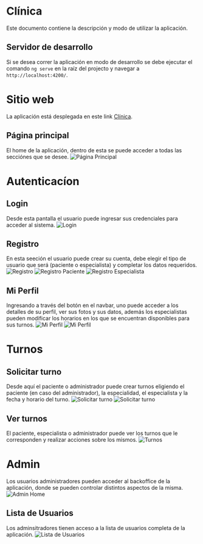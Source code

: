 # Clínica

Este documento contiene la descripción y modo de utilizar la aplicación.

## Servidor de desarrollo

Si se desea correr la aplicación en modo de desarrollo se debe ejecutar el comando `ng serve` en la raíz del projecto y navegar a `http://localhost:4200/`.

# Sitio web

La aplicación está desplegada en este link [Clínica](https://clinica-9f1c7.web.app).

## Página principal

El home de la aplicación, dentro de esta se puede acceder a todas las secciónes que se desee.
![Página Principal](https://raw.githubusercontent.com/tkz00/clinica/main/Pantallas/home.jpg)

# Autenticacíon

## Login

Desde esta pantalla el usuario puede ingresar sus credenciales para acceder al sistema.
![Login](https://raw.githubusercontent.com/tkz00/clinica/main/Pantallas/login.jpg)

## Registro

En esta seeción el usuario puede crear su cuenta, debe elegir el tipo de usuario que será (paciente o especialista) y completar los datos requeridos.
![Registro](https://raw.githubusercontent.com/tkz00/clinica/main/Pantallas/registro%201.jpg)
![Registro Paciente](https://raw.githubusercontent.com/tkz00/clinica/main/Pantallas/registro%20paciente.jpg)
![Registro Especialista](https://raw.githubusercontent.com/tkz00/clinica/main/Pantallas/registro%20especialista.jpg)

## Mi Perfil

Ingresando a través del botón en el navbar, uno puede acceder a los detalles de su perfil, ver sus fotos y sus datos, además los especialistas pueden modificar los horarios en los que se encuentran disponibles para sus turnos.
![Mi Perfil](https://raw.githubusercontent.com/tkz00/clinica/main/Pantallas/mi%20perfil.jpg)
![Mi Perfil](https://raw.githubusercontent.com/tkz00/clinica/main/Pantallas/mi%20perfil%20especialista.jpg)

# Turnos

## Solicitar turno

Desde aquí el paciente o administrador puede crear turnos eligiendo el paciente (en caso del administrador), la especialidad, el especialista y la fecha y horario del turno.
![Solicitar turno](https://raw.githubusercontent.com/tkz00/clinica/main/Pantallas/solicitar%20turno%201.jpg)
![Solicitar turno](https://raw.githubusercontent.com/tkz00/clinica/main/Pantallas/solicitar%20turno%202.jpg)

## Ver turnos

El paciente, especialista o administrador puede ver los turnos que le corresponden y realizar acciones sobre los mismos.
![Turnos](https://raw.githubusercontent.com/tkz00/clinica/main/Pantallas/lista%20turnos.jpg)

# Admin

Los usuarios administradores pueden acceder al backoffice de la aplicación, donde se pueden controlar distintos aspectos de la misma.
![Admin Home](https://raw.githubusercontent.com/tkz00/clinica/main/Pantallas/admin%20home.jpg)

## Lista de Usuarios

Los adminsitradores tienen acceso a la lista de usuarios completa de la aplicación.
![Lista de Usuarios](https://raw.githubusercontent.com/tkz00/clinica/main/Pantallas/user%20list%20admin.jpg)
